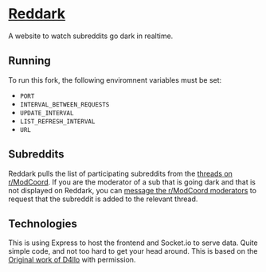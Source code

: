 # [Reddark](https://reddark.untone.uk/)
A website to watch subreddits go dark in realtime.

## Running
To run this fork, the following enviromnent variables must be set:

 - `PORT`
 - `INTERVAL_BETWEEN_REQUESTS`
 - `UPDATE_INTERVAL`
 - `LIST_REFRESH_INTERVAL`
 - `URL`

## Subreddits
Reddark pulls the list of participating subreddits from the [threads on r/ModCoord](https://reddit.com/r/ModCoord/comments/1401qw5/incomplete_and_growing_list_of_participating/). If you are the moderator of a sub that is going dark and that is not displayed on Reddark, you can [message the r/ModCoord moderators](https://reddit.com/message/compose?to=/r/ModCoord) to request that the subreddit is added to the relevant thread.

## Technologies
This is using Express to host the frontend and Socket.io to serve data. Quite simple code, and not too hard to get your head around.
This is based on the [Original work of D4llo](https://github.com/D4llo/Reddark) with permission.
